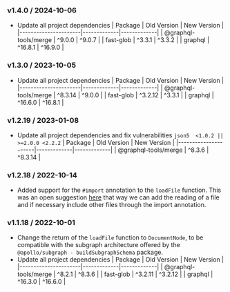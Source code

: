### v1.4.0 / 2024-10-06

* Update all project dependencies
  | Package              | Old Version | New Version |
  |----------------------|-------------|-------------|
  | @graphql-tools/merge | ^9.0.0      | ^9.0.7      |
  | fast-glob            | ^3.3.1      | ^3.3.2      |
  | graphql              | ^16.8.1     | ^16.9.0     |

### v1.3.0 / 2023-10-05

* Update all project dependencies
  | Package              | Old Version | New Version |
  |----------------------|-------------|-------------|
  | @graphql-tools/merge | ^8.3.14     | ^9.0.0      |
  | fast-glob            | ^3.2.12     | ^3.3.1      |
  | graphql              | ^16.6.0     | ^16.8.1     |

### v1.2.19 / 2023-01-08

* Update all project dependencies and fix vulnerabilities `json5  <1.0.2 || >=2.0.0 <2.2.2`
  | Package              | Old Version | New Version |
  |----------------------|-------------|-------------|
  | @graphql-tools/merge | ^8.3.6      | ^8.3.14     |

### v1.2.18 / 2022-10-14

* Added support for the `#import` annotation to the `loadFile` function. This was an open suggestion [here](https://github.com/tiago154/graphql-import-files/issues/16) that way we can add the reading of a file and if necessary include other files through the import annotation.

### v1.1.18 / 2022-10-01

* Change the return of the `loadFile` function to `DocumentNode`, to be compatible with the subgraph architecture offered by the `@apollo/subgraph - buildSubgraphSchema` package.
* Update all project dependencies
  | Package              | Old Version | New Version |
  |----------------------|-------------|-------------|
  | @graphql-tools/merge | ^8.2.1      | ^8.3.6      |
  | fast-glob            | ^3.2.11     | ^3.2.12     |
  | graphql              | ^16.3.0     | ^16.6.0     |
